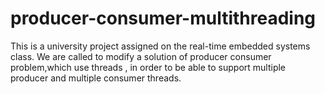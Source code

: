 # producer-consumer-multithreading
This is a university project assigned on the real-time embedded systems class. We are called to modify a solution of producer consumer problem,which use threads , in order to be able to support multiple producer and multiple consumer threads. 

